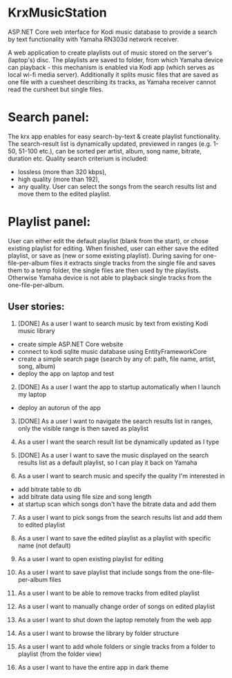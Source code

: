 # KrxMusicStation
ASP.NET Core web interface for Kodi music database to provide a search by text functionality with Yamaha RN303d network receiver.

A web application to create playlists out of music stored on the server's (laptop's) disc.
The playlists are saved to folder, from which Yamaha device can playback - this mechanism is enabled via Kodi app
(which serves as local wi-fi media server).
Additionally it splits music files that are saved as one file with a cuesheet describing its tracks,
as Yamaha receiver cannot read the cursheet but single files.

# Search panel:
The krx app enables for easy search-by-text & create playlist functionality.
The search-result list is dynamically updated, previewed in ranges (e.g. 1-50, 51-100 etc.),
can be sorted per artist, album, song name, bitrate, duration etc.
Quality search criterium is included:
- lossless (more than 320 kbps),
- high quality (more than 192),
- any quality.
User can select the songs from the search results list and move them to the edited playlist.

# Playlist panel:
User can either edit the default playlist (blank from the start), or chose existing playlist for editing.
When finished, user can either save the edited playlist, or save as (new or some existing playlist).
During saving for one-file-per-album files it extracts single tracks from the single file and saves them to a temp folder,
the single files are then used by the playlists.
Otherwise Yamaha device is not able to playback single tracks from the one-file-per-album.

## User stories:

1. [DONE] As a user I want to search music by text from existing Kodi music library
- create simple ASP.NET Core website
- connect to kodi sqlite music database using EntityFrameworkCore
- create a simple search page (search by any of: path, file name, artist, song, album)
- deploy the app on laptop and test

2. [DONE] As a user I want the app to startup automatically when I launch my laptop
- deploy an autorun of the app

3. [DONE] As a user I want to navigate the search results list in ranges, only the visible range is then saved as playlist

4. As a user I want the search result list be dynamically updated as I type

5. [DONE] As a user I want to save the music displayed on the search results list as a default playlist, so I can play it back on Yamaha

6. As a user I want to search music and specify the quality I'm interested in
- add bitrate table to db
- add bitrate data using file size and song length
- at startup scan which songs don't have the bitrate data and add them

7. As a user I want to pick songs from the search results list and add them to edited playlist

8. As a user I want to save the edited playlist as a playlist with specific name (not default)

9. As a user I want to open existing playlist for editing

10. As a user I want to save playlist that include songs from the one-file-per-album files

11. As a user I want to be able to remove tracks from edited playlist

12. As a user I want to manually change order of songs on edited playlist

13. As a user I want to shut down the laptop remotely from the web app

14. As a user I want to browse the library by folder structure

15. As a user I want to add whole folders or single tracks from a folder to playlist (from the folder view)

16. As a user I want to have the entire app in dark theme
